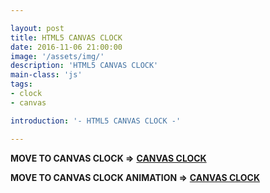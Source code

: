 ```yaml
---

layout: post
title: HTML5 CANVAS CLOCK
date: 2016-11-06 21:00:00
image: '/assets/img/'
description: 'HTML5 CANVAS CLOCK'
main-class: 'js'
tags: 
- clock
- canvas

introduction: '- HTML5 CANVAS CLOCK -'

---
```


**MOVE TO CANVAS CLOCK =>**  **[CANVAS CLOCK](/project/html/canvas/clock)**

**MOVE TO CANVAS CLOCK ANIMATION =>**  **[CANVAS CLOCK](/project/html/canvas/clockAnimation)**